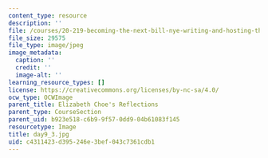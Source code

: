 ```yaml
---
content_type: resource
description: ''
file: /courses/20-219-becoming-the-next-bill-nye-writing-and-hosting-the-educational-show-january-iap-2015/c4311423d395246e3bef043c7361cdb1_day9_3.jpg
file_size: 29575
file_type: image/jpeg
image_metadata:
  caption: ''
  credit: ''
  image-alt: ''
learning_resource_types: []
license: https://creativecommons.org/licenses/by-nc-sa/4.0/
ocw_type: OCWImage
parent_title: Elizabeth Choe's Reflections
parent_type: CourseSection
parent_uid: b923e518-c6b9-9f57-0dd9-04b61083f145
resourcetype: Image
title: day9_3.jpg
uid: c4311423-d395-246e-3bef-043c7361cdb1
---
```

